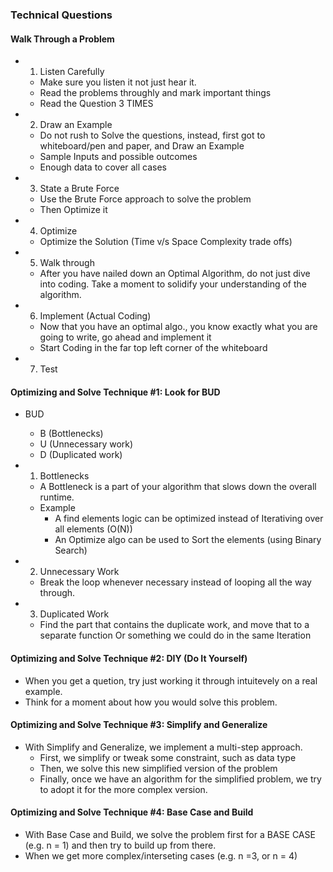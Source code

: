 ### Technical Questions

#### Walk Through a Problem

- 1. Listen Carefully

  - Make sure you listen it not just hear it.
  - Read the problems throughly and mark important things
  - Read the Question 3 TIMES

- 2. Draw an Example

  - Do not rush to Solve the questions, instead, first got to whiteboard/pen and paper, and Draw an Example
  - Sample Inputs and possible outcomes
  - Enough data to cover all cases

- 3. State a Brute Force

  - Use the Brute Force approach to solve the problem
  - Then Optimize it

- 4. Optimize

  - Optimize the Solution (Time v/s Space Complexity trade offs)

- 5. Walk through

  - After you have nailed down an Optimal Algorithm, do not just dive into coding. Take a moment
    to solidify your understanding of the algorithm.

- 6. Implement (Actual Coding)

  - Now that you have an optimal algo., you know exactly what you are going to write, go ahead and implement it
  - Start Coding in the far top left corner of the whiteboard

- 7. Test

#### Optimizing and Solve Technique #1: Look for BUD

- BUD

  - B (Bottlenecks)
  - U (Unnecessary work)
  - D (Duplicated work)

- 1. Bottlenecks

  - A Bottleneck is a part of your algorithm that slows down the overall runtime.
  - Example
    - A find elements logic can be optimized instead of Iterativing over all elements (O(N))
    - An Optimize algo can be used to Sort the elements (using Binary Search)

- 2. Unnecessary Work

  - Break the loop whenever necessary instead of looping all the way through.

- 3. Duplicated Work
  - Find the part that contains the duplicate work, and move that to a separate function
    Or something we could do in the same Iteration

#### Optimizing and Solve Technique #2: DIY (Do It Yourself)

- When you get a quetion, try just working it through intuitevely on a real example.
- Think for a moment about how you would solve this problem.

#### Optimizing and Solve Technique #3: Simplify and Generalize

- With Simplify and Generalize, we implement a multi-step approach.
  - First, we simplify or tweak some constraint, such as data type
  - Then, we solve this new simplified version of the problem
  - Finally, once we have an algorithm for the simplified problem, we try to adopt it for the more
    complex version.

#### Optimizing and Solve Technique #4: Base Case and Build

- With Base Case and Build, we solve the problem first for a BASE CASE (e.g. n = 1) and then
  try to build up from there.
- When we get more complex/interseting cases (e.g. n =3, or n = 4)
